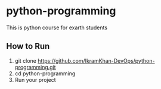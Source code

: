 # python-programming
This is python course for exarth students

## How to Run
1. git clone https://github.com/IkramKhan-DevOps/python-programming.git
2. cd python-programming
3. Run your project